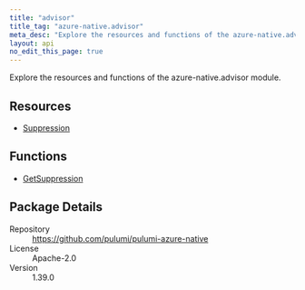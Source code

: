 ```yaml
---
title: "advisor"
title_tag: "azure-native.advisor"
meta_desc: "Explore the resources and functions of the azure-native.advisor module."
layout: api
no_edit_this_page: true
---
```


<!-- WARNING: this file was generated by Pulumi Docs Generator. -->
<!-- Do not edit by hand unless you're certain you know what you are doing! -->

Explore the resources and functions of the azure-native.advisor module.

<h2 id="resources">Resources</h2>
<ul class="api">
    <li><a href="suppression" title="Suppression"><span class="api-symbol api-symbol--resource"></span>Suppression</a></li>
</ul>

<h2 id="functions">Functions</h2>
<ul class="api">
    <li><a href="getsuppression" title="GetSuppression"><span class="api-symbol api-symbol--function"></span>GetSuppression</a></li>
</ul>

<h2 id="package-details">Package Details</h2>
<dl class="package-details">
	<dt>Repository</dt>
	<dd><a href="https://github.com/pulumi/pulumi-azure-native">https://github.com/pulumi/pulumi-azure-native</a></dd>
	<dt>License</dt>
	<dd>Apache-2.0</dd>
	<dt>Version</dt>
	<dd>1.39.0</dd>
</dl>

